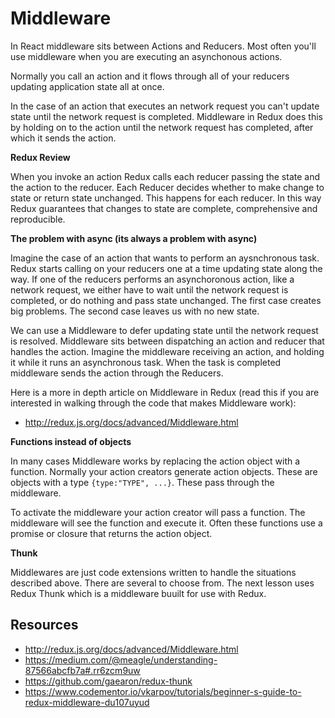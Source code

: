 # Middleware

In React middleware sits between Actions and Reducers. Most often you'll 
use middleware when you are executing an asynchonous actions. 

Normally you call an action and it flows through all of your reducers updating application state 
all at once. 

In the case of an action that executes an network request you can't update state until the network 
request is completed. Middleware in Redux does this by holding on to the action until the network 
request has completed, after which it sends the action. 

**Redux Review**

When you invoke an action Redux calls each reducer passing the state and the action to the
reducer. Each Reducer decides whether to make change to state or return state unchanged. This 
happens for each reducer. In this way Redux guarantees that changes to state are complete, 
comprehensive and reproducible. 

**The problem with async (its always a problem with async)**

Imagine the case of an action that wants to perform an aysnchronous task. Redux starts 
calling on your reducers one at a time updating state along the way. If one of the reducers performs
an asynchoronous action, like a network request, we either have to wait until the 
network request is completed, or do nothing and pass state unchanged. The first case creates big 
problems. The second case leaves us with no new state. 

We can use a Middleware to defer updating state until the network request is resolved. Middleware 
sits between dispatching an action and reducer that handles the action. Imagine the middleware 
receiving an action, and holding it while it runs an asynchronous task. When the task is completed
middleware sends the action through the Reducers. 

Here is a more in depth article on Middleware in Redux (read this if you are interested in walking
through the code that makes Middleware work): 

- http://redux.js.org/docs/advanced/Middleware.html

**Functions instead of objects**

In many cases Middleware works by replacing the action object with a function. Normally your action
creators generate action objects. These are objects with a type `{type:"TYPE", ...}`. These pass 
through the middleware. 

To activate the middleware your action creator will pass a function. The middleware will see the 
function and execute it. Often these functions use a promise or closure that returns the action 
object. 

**Thunk**

Middlewares are just code extensions written to handle the situations described above. There are 
several to choose from. The next lesson uses Redux Thunk which is a middleware buuilt for use with 
Redux. 


## Resources 

- http://redux.js.org/docs/advanced/Middleware.html
- https://medium.com/@meagle/understanding-87566abcfb7a#.rr6zcm9uw
- https://github.com/gaearon/redux-thunk
- https://www.codementor.io/vkarpov/tutorials/beginner-s-guide-to-redux-middleware-du107uyud






